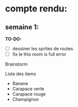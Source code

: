 
# compte rendu:
## semaine 1:
**TO-DO:**
- [ ] dessiner les sprites de routes
- [ ] fix le this room is full error

Brainstorm

Liste des items
- Banane
- Carapace verte
- Carapace rouge
- Champignon
